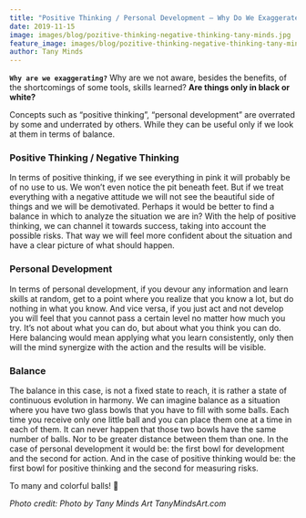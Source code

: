 ```yaml
---
title: "Positive Thinking / Personal Development – Why Do We Exaggerate?"
date: 2019-11-15
image: images/blog/pozitive-thinking-negative-thinking-tany-minds.jpg
feature_image: images/blog/pozitive-thinking-negative-thinking-tany-minds-1.jpg
author: Tany Minds
---
```


**`Why are we exaggerating?`** Why are we not aware, besides the benefits, of the shortcomings of some tools, skills learned? **Are things only in black or white?**

Concepts such as “positive thinking”, “personal development” are overrated by some and underrated by others. While they can be useful only if we look at them in terms of balance.

### Positive Thinking / Negative Thinking

In terms of positive thinking, if we see everything in pink it will probably be of no use to us. We won’t even notice the pit beneath feet. But if we treat everything with a negative attitude we will not see the beautiful side of things and we will be demotivated. Perhaps it would be better to find a balance in which to analyze the situation we are in? With the help of positive thinking, we can channel it towards success, taking into account the possible risks. That way we will feel more confident about the situation and have a clear picture of what should happen.

### Personal Development

In terms of personal development, if you devour any information and learn skills at random, get to a point where you realize that you know a lot, but do nothing in what you know. And vice versa, if you just act and not develop you will feel that you cannot pass a certain level no matter how much you try. It’s not about what you can do, but about what you think you can do. Here balancing would mean applying what you learn consistently, only then will the mind synergize with the action and the results will be visible.

### Balance

The balance in this case, is not a fixed state to reach, it is rather a state of continuous evolution in harmony. We can imagine balance as a situation where you have two glass bowls that you have to fill with some balls. Each time you receive only one little ball and you can place them one at a time in each of them. It can never happen that those two bowls have the same number of balls. Nor to be greater distance between them than one. In the case of personal development it would be: the first bowl for development and the second for action. And in the case of positive thinking would be: the first bowl for positive thinking and the second for measuring risks.

To many and colorful balls! 🙂

_Photo credit: Photo by Tany Minds Art TanyMindsArt.com_